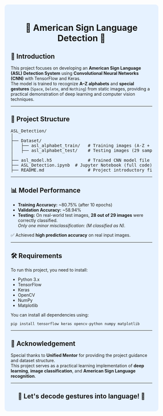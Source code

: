 <div style="background-color: #e6f2ff; padding: 20px; border-radius: 10px;">

<h1 style="text-align: center;">🤟 American Sign Language Detection 🤟</h1>

<h2>📖 Introduction</h2>
<p>
This project focuses on developing an <b>American Sign Language (ASL) Detection System</b> using <b>Convolutional Neural Networks (CNN)</b> with TensorFlow and Keras.<br>
The model is trained to recognize <b>A–Z alphabets</b> and <b>special gestures</b> (<code>Space</code>, <code>Delete</code>, and <code>Nothing</code>) from static images, providing a practical demonstration of deep learning and computer vision techniques.
</p>

<hr>

<h2>📁 Project Structure</h2>
<pre>
ASL_Detection/
│
├── Dataset/
│   ├── asl_alphabet_train/   # Training images (A-Z + special signs)
│   ├── asl_alphabet_test/    # Testing images (29 sample images)
│
├── asl_model.h5              # Trained CNN model file
├── ASL_Detection.ipynb  # Jupyter Notebook (full code)
├── README.md                 # Project introductory file
</pre>

<hr>

<h2>📊 Model Performance</h2>
<ul>
  <li><b>Training Accuracy:</b> ~80.75% (after 10 epochs)</li>
  <li><b>Validation Accuracy:</b> ~58.94%</li>
  <li><b>Testing:</b> On real-world test images, <b>28 out of 29 images</b> were correctly classified.<br>
  <i>Only one minor misclassification: (M classified as N).</i></li>
</ul>

✅ Achieved <b>high prediction accuracy</b> on real input images.

<hr>

<h2>🛠 Requirements</h2>
<p>To run this project, you need to install:</p>

<ul>
  <li>Python 3.x</li>
  <li>TensorFlow</li>
  <li>Keras</li>
  <li>OpenCV</li>
  <li>NumPy</li>
  <li>Matplotlib</li>
</ul>

<p>You can install all dependencies using:</p>

<pre><code>pip install tensorflow keras opencv-python numpy matplotlib</code></pre>

<hr>

<h2>🙏 Acknowledgement</h2>
<p>
Special thanks to <b>Unified Mentor</b> for providing the project guidance and dataset structure.<br>
This project serves as a practical learning implementation of <b>deep learning</b>, <b>image classification</b>, and <b>American Sign Language recognition</b>.
</p>

<hr>

<h2 style="text-align: center;">🚀 Let's decode gestures into language! 🚀</h2>

</div>
